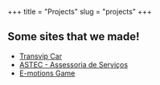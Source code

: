 +++
title = "Projects"
slug = "projects"
+++

## Some sites that we made!

* [Transvip Car](http://transvipcar.com/) 
* [ASTEC - Assessoria de Serviços](https://removemospichacao.com.br/)
* [E-motions Game](https://hubdino.me/emotions/)
